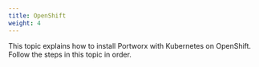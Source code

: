 ```yaml
---
title: OpenShift
weight: 4
---
```


This topic explains how to install Portworx with Kubernetes on OpenShift. Follow the steps in this topic in order.
